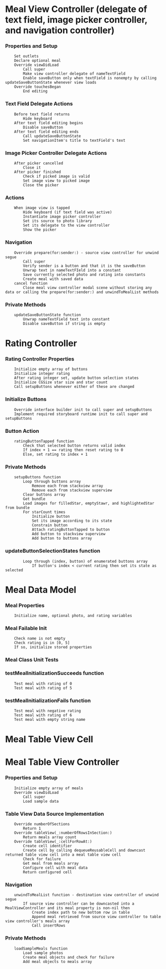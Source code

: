 # Meal View Controller (delegate of text field, image picker controller, and navigation controller)
### Properties and Setup
        Set outlets
        Declare optional meal
        Override viewDidLoad
            Call super
            Make view controller delegate of nameTextField
            Enable saveButton only when textField is nonempty by calling updateSaveButtonState whenever view loads
        Override touchesBegan
            End editing
### Text Field Delegate Actions
        Before text field returns
            Hide keyboard
        After text field editing begins
            Disable saveButton
        After text field editing ends
            Call updateSaveButtonState
            Set navigationItem's title to textField's text
### Image Picker Controller Delegate Actions
        After picker cancelled
            Close it
        After picker finished
            Check if picked image is valid
            Set image view to picked image
            Close the picker
### Actions
        When image view is tapped
            Hide keyboard (if text field was active)
            Instantiate image picker controller
            Set its source to photo library
            Set its delegate to the view controller
            Show the picker
### Navigation
        Override prepare(for:sender:) - source view controller for unwind segue
            Call super
            Verify sender is a button and that it is the saveButton
            Unwrap text in nameTextFIeld into a constant
            Save currently selected photo and rating into constants
            Create meal with saved data
        cancel function
            Close meal view controller modal scene without storing any data or calling the prepare(for:sender:) and unwindToMealList methods
### Private Methods
        updateSaveButtonState function
            Unwrap nameTextField text into constant
            Disable saveButton if string is empty

# Rating Controller
### Rating Controller Properties
        Initialize empty array of buttons
        Initialize integer rating
        After rating integer set, update button selection states
        Initialize CGSize star size and star count
        Call setupButtons whenever either of these are changed
### Initialize Buttons
        Override interface builder init to call super and setupButtons
        Implement required storyboard runtime init to call super and setupButtons
### Button Action
        ratingButtonTapped function
            Check that selected button returns valid index
            If index + 1 == rating then reset rating to 0
            Else, set rating to index + 1
### Private Methods
        setupButtons function
            Loop through buttons array
                Remove each from stackview array
                Remove each from stackview superview
            Clear buttons array
            Get bundle
            Load images for filledStar, emptyStawr, and highlightedStar from bundle
            For starCount times
                Initialize button
                Set its image according to its state
                Constrain button
                Attach ratingButtonTapped to button
                Add button to stackview superview
                Add button to buttons array
### updateButtonSelectionStates function
            Loop through (index, button) of enumerated buttons array
                If button's index < current rating then set its state as selected

# Meal Data Model
### Meal Properties
        Initialize name, optional photo, and rating variables
### Meal Failable Init
        Check name is not empty
        Check rating is in [0, 5]
        If so, initialize stored properties

### Meal Class Unit Tests
### testMealInitializationSucceeds function
        Test meal with rating of 0
        Test meal with rating of 5
### testMealInitializationFails function
        Test meal with negative rating
        Test meal with rating of 6
        Test meal with empty string name

# Meal Table View Cell
    
# Meal Table View Controller
### Properties and Setup
        Initialize empty array of meals
        Override viewDidLoad
            Call super
            Load sample data
### Table View Data Source Implementation
        Override numberOfSections
            Return 1
        Override tableView(_:numberOfRowsInSection:)
            Return meals array count
        Override tableView(_:cellForRowAt:)
            Create cell identifier
            Create cell by calling dequeueReusableCell and downcast returned table view cell into a meal table view cell
            Check for failure
            Get meal from meals array
            Configure cell with meal data
            Return configured cell
### Navigation
        unwindToMealList function - destination view controller of unwind segue
            If source view controller can be downcasted into a MealViewController and its meal property is non-nil then
                Create index path to new bottom row in table
                Append meal retrieved from source view controller to table view controller's meals array
                Call insertRows
### Private Methods
        loadSampleMeals function
            Load sample photos
            Create meal objects and check for failure
            Add meal objects to meals array
